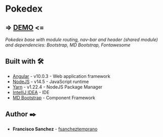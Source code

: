 # Pokedex

## => [DEMO](https://fsancheztemprano.github.io/pokedex) <=

_Pokedex base with module routing, nav-bar and header (shared module) and dependencies: Bootstrap, MD Bootstrap, Fontawesome_

## Built with 🛠️

* [Angular](https://angular.io/) - v10.0.3 - Web application framework
* [NodeJS](https://nodejs.org/) - v14.5 - JavaScript runtime
* [Yarn](https://yarnpkg.com/) - v1.22.4 - NodeJS Package Manager
* [IntelliJ IDEA](https://www.jetbrains.com/idea/) - IDE
* [MD Bootstrap](https://mdbootstrap.com/docs/angular/) - Component Framework

## Author ✒️

* **Francisco Sanchez** - [fsancheztemprano](https://github.com/fsancheztemprano)
